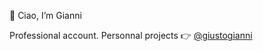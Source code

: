 👋 Ciao, I’m Gianni

Professional account. Personnal projects 👉 [@giustogianni](https://github.com/giustogianni)
